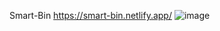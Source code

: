 Smart-Bin
https://smart-bin.netlify.app/
![image](https://user-images.githubusercontent.com/62155206/150293940-2987cbad-30e0-4783-8ac0-4de0786f5618.png)
